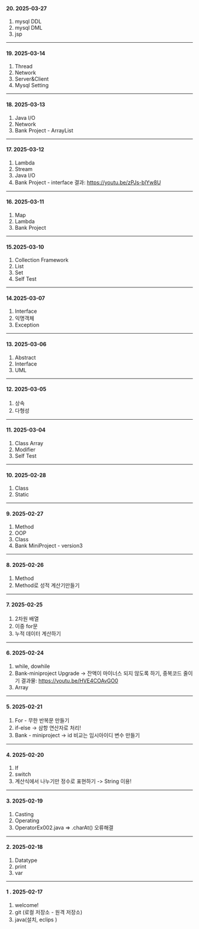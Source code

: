 #### 20. 2025-03-27
1. mysql DDL
2. mysql DML
3. jsp 

---
#### 19. 2025-03-14
1. Thread
2. Network
3. Server&Client
4. Mysql Setting

---
#### 18. 2025-03-13
1. Java I/O
2. Network
3. Bank Project - ArrayList

---
#### 17. 2025-03-12
1. Lambda
2. Stream
3. Java I/O
4. Bank Project - interface
   결과: https://youtu.be/zPJs-blYw8U

---
#### 16. 2025-03-11
1. Map
2. Lambda
3. Bank Project

---
#### 15.2025-03-10
1. Collection Framework
2. List
3. Set
4. Self Test

---
#### 14.2025-03-07
1. Interface
2. 익명객체
3. Exception

---
#### 13. 2025-03-06
1. Abstract
2. Interface
3. UML

---
#### 12. 2025-03-05
1. 상속
2. 다형성
   
---
#### 11. 2025-03-04
1. Class Array
2. Modifier
3. Self Test

---
#### 10. 2025-02-28
1. Class
2. Static

---
#### 9. 2025-02-27
1. Method
2. OOP
3. Class
4. Bank MiniProject - version3

---
#### 8. 2025-02-26
1. Method
2. Method로 성적 계산기만들기
   
---
#### 7. 2025-02-25
1. 2차원 배열
2. 이중 for문
3. 누적 데이터 계산하기

---
#### 6. 2025-02-24
1. while, dowhile
2. Bank-miniproject Upgrade -> 잔액이 마이너스 되지 않도록 하기, 중복코드 줄이기
      결과물: https://youtu.be/HVE4COAvGO0
4. Array

---
#### 5. 2025-02-21
1. For - 무한 반복문 만들기
2. if-else -> 삼항 연산자로 처리!
4. Bank - miniproject -> id 비교는 임시아이디 변수 만들기

---
#### 4. 2025-02-20
1. If
2. switch
3. 계산식에서 나누기만 정수로 표현하기 -> String 이용!

---
#### 3. 2025-02-19
1. Casting
2. Operating
3. OperatorEx002.java => .charAt() 오류해결 

---
#### 2. 2025-02-18
1. Datatype
2. print
3. var

---
#### 1 . 2025-02-17 
1. welcome!
2. git (로컬 저장소 - 원격 저장소)
3. java(설치, eclips )
